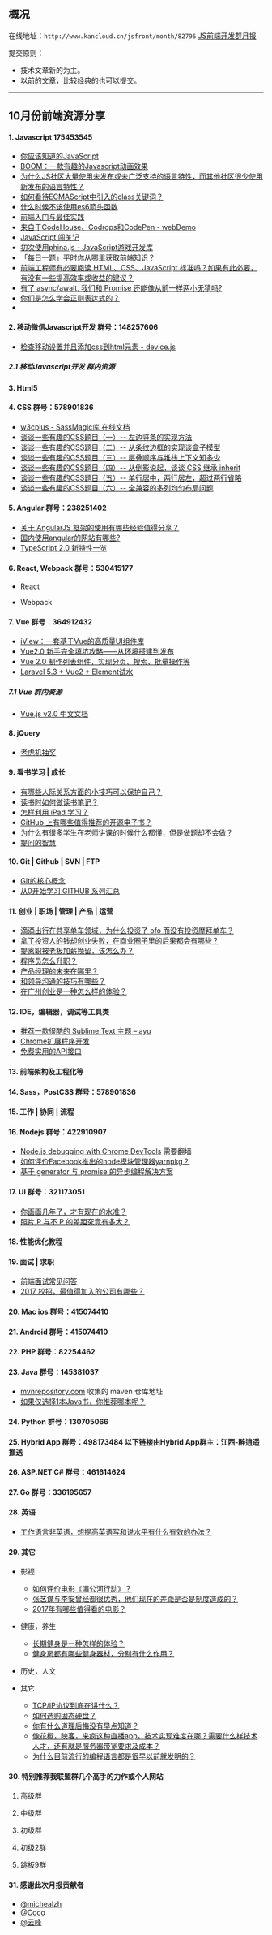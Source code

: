 ## 概况

在线地址：`http://www.kancloud.cn/jsfront/month/82796` [JS前端开发群月报](http://www.kancloud.cn/jsfront/month/82796)

提交原则：

- 技术文章新的为主。
- 以前的文章，比较经典的也可以提交。

---

## 10月份前端资源分享
#### 1. Javascript 175453545
- [你应该知道的JavaScript](http://youbookee.com/2016/08/30/js-you-should-know/)
- [BOOM：一款有趣的Javascript动画效果](https://zhuanlan.zhihu.com/p/22201394)
- [为什么JS社区大量使用未发布或未广泛支持的语言特性，而其他社区很少使用新发布的语言特性？](https://www.zhihu.com/question/51337482)
- [如何看待ECMAScript中引入的class关键词？](https://www.zhihu.com/question/45787829)
- [什么时候不该使用es6箭头函数](https://segmentfault.com/a/1190000007074846)
- [前端入门与最佳实践](https://github.com/wxyyxc1992/Web-Frontend-Introduction-And-Best-Practices)
- [来自于CodeHouse、Codrops和CodePen - webDemo](https://github.com/airen/DemoHouse)
- [JavaScript 闯关记](https://github.com/stone0090/javascript-lessons)
- [初次使用phina.js - JavaScript游戏开发库](https://github.com/yrq110/OddsAndEnds/blob/master/%E5%88%9D%E6%AC%A1%E4%BD%BF%E7%94%A8phina.js%20-%20JavaScript%E6%B8%B8%E6%88%8F%E5%BC%80%E5%8F%91%E5%BA%93.md)
- [「每日一题」平时你从哪里获取前端知识？](https://zhuanlan.zhihu.com/p/22836435)
- [前端工程师有必要阅读 HTML、CSS、JavaScript 标准吗？如果有此必要，有没有一些提高效率或收益的建议？](https://www.zhihu.com/question/21273431)
- [有了 async/await, 我们和 Promise 还能像从前一样两小无猜吗?](https://zhuanlan.zhihu.com/p/22938062)
- [你们是怎么学会正则表达式的？](https://www.zhihu.com/question/48219401)
- []()

#### 2. 移动微信Javascript开发 群号：148257606
- [检查移动设置并且添加css到html元素 - device.js](https://github.com/matthewhudson/device.js)

##### 2.1 移动Javascript开发 群内资源


#### 3. Html5

#### 4. CSS  群号：578901836

- [w3cplus - SassMagic库 在线文档](http://w3cplus.github.io/SassMagic/)
- [谈谈一些有趣的CSS题目（一）-- 左边竖条的实现方法](http://www.cnblogs.com/coco1s/p/5893921.html)
- [谈谈一些有趣的CSS题目（二）-- 从条纹边框的实现谈盒子模型](http://www.cnblogs.com/coco1s/p/5895764.html)
- [谈谈一些有趣的CSS题目（三）-- 层叠顺序与堆栈上下文知多少](http://www.cnblogs.com/coco1s/p/5899089.html)
- [谈谈一些有趣的CSS题目（四）-- 从倒影说起，谈谈 CSS 继承 inherit](http://www.cnblogs.com/coco1s/p/5908120.html)
- [谈谈一些有趣的CSS题目（五）-- 单行居中，两行居左，超过两行省略](http://www.cnblogs.com/coco1s/p/5911946.html)
- [谈谈一些有趣的CSS题目（六）-- 全兼容的多列均匀布局问题](http://www.cnblogs.com/coco1s/p/5915429.html)

#### 5. Angular 群号：238251402
- [关于 AngularJS 框架的使用有哪些经验值得分享？](https://www.zhihu.com/question/21497720)
- [国内使用angular的网站有哪些?](https://www.zhihu.com/question/23012173)
- [TypeScript 2.0 新特性一览](https://zhuanlan.zhihu.com/p/21629069)

#### 6. React, Webpack 群号：530415177
- React


- Webpack



#### 7. Vue 群号：364912432
- [iView：一套基于Vue的高质量UI组件库](https://zhuanlan.zhihu.com/p/22698683)
- [Vue2.0 新手完全填坑攻略——从环境搭建到发布](http://www.jianshu.com/p/5ba253651c3b)
- [Vue 2.0 制作列表组件，实现分页、搜索、批量操作等](https://jothy1023.github.io/2016/09/13/vueList/)
- [Laravel 5.3 + Vue2 + Element试水](http://codesky.me/archives/try-laravel5-vue2-element-cn.wind)

##### 7.1 Vue 群内资源
- [Vue.js v2.0 中文文档](http://vuefe.cn/)


#### 8. jQuery
- [老虎机抽奖](https://github.com/perfey/laohuji)

#### 9. 看书学习 | 成长
- [有哪些人际关系方面的小技巧可以保护自己？](https://www.zhihu.com/question/36343659)
- [读书时如何做读书笔记？](https://www.zhihu.com/question/20700854)
- [怎样利用 iPad 学习？](https://www.zhihu.com/question/20077914)
- [GitHub 上有哪些值得推荐的开源电子书？](https://www.zhihu.com/question/38836382)
- [为什么有很多学生在老师讲课的时候什么都懂，但是做题却不会做？](https://www.zhihu.com/question/21990278)
- [提问的智慧](https://lug.ustc.edu.cn/wiki/doc/smart-questions)

#### 10. Git | Github | SVN | FTP
- [Git的核心概念](https://lufficc.com/blog/the-core-conception-of-git)
- [从0开始学习 GITHUB 系列汇总](http://stormzhang.com/github/2016/06/19/learn-github-from-zero-summary/)

#### 11. 创业 | 职场 | 管理 | 产品 | 运营
- [滴滴出行在共享单车领域，为什么投资了 ofo 而没有投资摩拜单车？](https://www.zhihu.com/question/51013753)
- [拿了投资人的钱却创业失败，在商业圈子里的后果都会有哪些？](https://www.zhihu.com/question/37668821)
- [提离职被老板加薪挽留，该怎么办？](https://www.zhihu.com/question/21234709)
- [程序员怎么升职？](https://www.zhihu.com/question/20259295)
- [产品经理的未来在哪里？](https://www.zhihu.com/question/27283535)
- [和领导沟通的技巧有哪些？](https://www.zhihu.com/question/20211937)
- [在广州创业是一种怎么样的体验？](https://www.zhihu.com/question/51620865)

#### 12. IDE，编辑器，调试等工具类
- [推荐一款很酷的 Sublime Text 主题 – ayu](http://www.css88.com/archives/6340)
- [Chrome扩展程序开发](https://github.com/ecmadao/Coding-Guide/blob/master/Notes/%E5%89%8D%E7%AB%AF%E5%B7%A5%E7%A8%8B/Chrome%E6%89%A9%E5%B1%95%E7%A8%8B%E5%BA%8F%E5%BC%80%E5%8F%91.md)
- [免费实用的API接口](https://zhuanlan.zhihu.com/p/21320392?refer=passer)

#### 13. 前端架构及工程化等

#### 14. Sass，PostCSS  群号：578901836

#### 15. 工作 | 协同 | 流程

#### 16. Nodejs 群号：422910907
- [Node.js debugging with Chrome DevTools](https://blog.hospodarets.com/nodejs-debugging-in-chrome-devtools) 需要翻墙
- [如何评价Facebook推出的node模块管理器yarnpkg？](https://www.zhihu.com/question/51502849)
- [基于 generator 与 promise 的异步编程解决方案](http://morning.work/page/maintainable-nodejs/asynchronous-programming.html)

#### 17. UI 群号：321173051
- [你画画几年了，才有现在的水准？](https://www.zhihu.com/question/49781412)
- [照片 P 与不 P 的差距究竟有多大？](https://www.zhihu.com/question/31299495)

#### 18. 性能优化教程

#### 19. 面试 | 求职
- [前端面试常见问答](https://zhuanlan.zhihu.com/p/22800583)
- [2017 校招，最值得加入的公司有哪些？](https://www.zhihu.com/question/48635051)

#### 20. Mac ios 群号：415074410


#### 21. Android 群号：415074410

#### 22. PHP 群号：82254462

#### 23. Java 群号：145381037
- [mvnrepository.com](http://mvnrepository.com/) 收集的 maven 仓库地址
- [如果仅选择1本Java书，你推荐哪本呢？](https://www.zhihu.com/question/31473595)

#### 24. Python 群号：130705066

#### 25. Hybrid App 群号：498173484 以下链接由Hybrid App群主：江西-醉逍遥推送

#### 26. ASP.NET C# 群号：461614624

#### 27. Go 群号：336195657

#### 28. 英语
- [工作语言非英语，想提高英语写和说水平有什么有效的办法？](http://www.zhihu.com/question/19769023)

#### 29. 其它
- 影视

    - [如何评价电影《湄公河行动》？](http://www.zhihu.com/question/48224721)
    - [张艺谋与李安曾经都很优秀，他们现在的差距是否是制度造成的？](https://www.zhihu.com/question/20571696)
    - [2017年有哪些值得看的电影？](https://www.zhihu.com/question/49792535)

- 健康，养生

    - [长期健身是一种怎样的体验？](https://www.zhihu.com/question/28093823)
    - [健身房都有哪些健身器材，分别有什么作用？](https://www.zhihu.com/question/21274334)


- 历史，人文


- 其它

    - [TCP/IP协议到底在讲什么？](https://www.zhihu.com/question/51074319)
    - [如何选购固态硬盘？](https://www.zhihu.com/question/20369676)
    - [你有什么道理后悔没有早点知道？](https://www.zhihu.com/question/23819007)
    - [像花椒，映客，来疯这种直播app，技术实现难度在哪？需要什么样技术人才，还有就是服务器带宽要求及成本？](https://www.zhihu.com/question/41868659)
    - [为什么目前流行的编程语言都是很早以前就发明的？](https://www.zhihu.com/question/51494349)


#### 30. 特别推荐我联盟群几个高手的力作或个人网站

1. 高级群


2. 中级群


3. 初级群

4. 初级2群


5. 跳板9群

#### 31. 感谢此次月报贡献者

- [@michealzh](https://github.com/michealzh)
- [@Coco](http://www.cnblogs.com/coco1s/)
- [@云峰](https://github.com/wuyunfeng8)